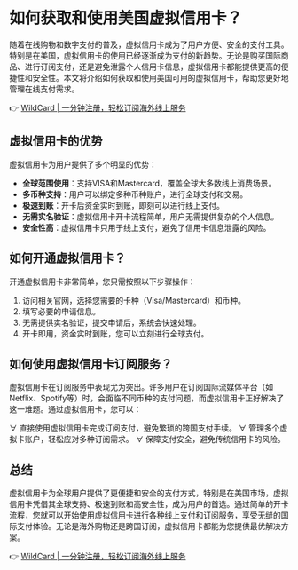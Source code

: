 # 如何获取和使用美国虚拟信用卡？

随着在线购物和数字支付的普及，虚拟信用卡成为了用户方便、安全的支付工具。特别是在美国，虚拟信用卡的使用已经逐渐成为支付的新趋势。无论是购买国际商品、进行订阅支付，还是避免泄露个人信用卡信息，虚拟信用卡都能提供更高的便捷性和安全性。本文将介绍如何获取和使用美国可用的虚拟信用卡，帮助您更好地管理在线支付需求。

👉 [WildCard | 一分钟注册，轻松订阅海外线上服务](https://bbtdd.com/WildCard)

## 虚拟信用卡的优势

虚拟信用卡为用户提供了多个明显的优势：

- **全球范围使用**：支持VISA和Mastercard，覆盖全球大多数线上消费场景。
- **多币种支持**：用户可以绑定多种币种账户，进行全球支付和交易。
- **极速到账**：开卡后资金实时到账，即刻可以进行线上支付。
- **无需实名验证**：虚拟信用卡开卡流程简单，用户无需提供复杂的个人信息。
- **安全性高**：虚拟信用卡只用于线上支付，避免了信用卡信息泄露的风险。

## 如何开通虚拟信用卡？

开通虚拟信用卡非常简单，您只需按照以下步骤操作：

1. 访问相关官网，选择您需要的卡种（Visa/Mastercard）和币种。
2. 填写必要的申请信息。
3. 无需提供实名验证，提交申请后，系统会快速处理。
4. 开卡即用，资金实时到账，您可以立刻进行全球支付。

## 如何使用虚拟信用卡订阅服务？

虚拟信用卡在订阅服务中表现尤为突出。许多用户在订阅国际流媒体平台（如Netflix、Spotify等）时，会面临不同币种的支付问题，而虚拟信用卡正好解决了这一难题。通过虚拟信用卡，您可以：

∀ 直接使用虚拟信用卡完成订阅支付，避免繁琐的跨国支付手续。
∀ 管理多个虚拟卡账户，轻松应对多种订阅需求。
∀ 保障支付安全，避免传统信用卡的风险。

## 总结

虚拟信用卡为全球用户提供了更便捷和安全的支付方式，特别是在美国市场，虚拟信用卡凭借其全球支持、极速到账和高安全性，成为用户的首选。通过简单的开卡流程，您就可以开始使用虚拟信用卡进行各种线上支付和订阅服务，享受无缝的国际支付体验。无论是海外购物还是跨国订阅，虚拟信用卡都能为您提供最优解决方案。

👉 [WildCard | 一分钟注册，轻松订阅海外线上服务](https://bbtdd.com/WildCard)